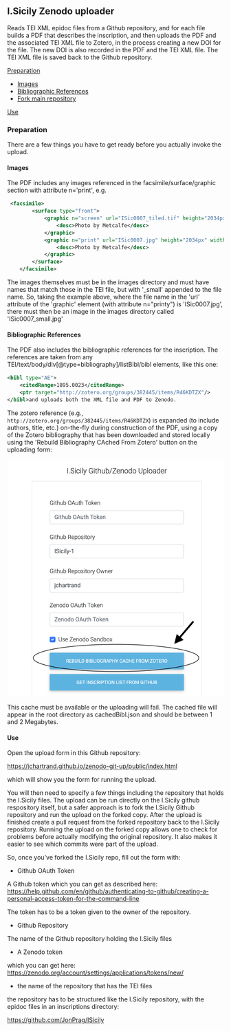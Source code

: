 ## I.Sicily Zenodo uploader

Reads TEI XML epidoc files from a Github repository, and for each file builds a PDF that describes the inscription, and then uploads the PDF and the associated TEI XML file to Zotero, in the process creating a new DOI for the file.  The new DOI is also recorded in the PDF and the TEI XML file.  The TEI XML file is saved back to the Github repository. 

[Preparation](#preparation)
* [Images](#images)
* [Bibliographic References](#bibliographic-references)
* [Fork main repository](#fork-main-repository)

[Use](#use)

### Preparation

There are a few things you have to get ready before you actually invoke the upload.

#### Images

The PDF includes any images referenced in the facsimile/surface/graphic section with attribute n='print', e.g.

```xml
 <facsimile>
        <surface type="front">
            <graphic n="screen" url="ISic0007_tiled.tif" height="2034px" width="4608px">
                <desc>Photo by Metcalfe</desc>
            </graphic>
            <graphic n="print" url="ISic0007.jpg" height="2034px" width="4608px">
                <desc>Photo by Metcalfe</desc>
            </graphic>
        </surface>
    </facsimile>
```

The images themselves must be in the images directory and must have names that match those in the TEI file, but with '_small' appended to the file name.  So, taking the example above, where
the file name in the 'url' attribute of the 'graphic' element (with attribute n="printy") is 'ISic0007.jpg', there must then be an image in the images directory called
'ISic0007_small.jpg'

 
#### Bibliographic References

The PDF also includes the bibliographic references for the inscription.  The references are taken from any TEI/text/body/div[@type=bibliography]/listBibl/bibl elements, like this one:
```XML
<bibl type="AE">
    <citedRange>1895.0023</citedRange>
    <ptr target="http://zotero.org/groups/382445/items/R46KDTZX"/>
</bibl>and uploads both the XML file and PDF to Zenodo.  
```
The zotero reference (e.g., `http://zotero.org/groups/382445/items/R46KDTZX`) is expanded (to include authors, title, etc.) on-the-fly during construction of the PDF, using a copy of the Zotero bibliography that has been downloaded and stored locally using the 'Rebuild Bibliography CAched From Zotero' button on the uploading form:

![Kiku](docs/images/buildZotero.png)

This cache must be available or the uploading will fail.  The cached file will appear in the root directory as cachedBibl.json and should be between 1 and 2 Megabytes.

#### Use

Open the upload form in this Github repository:

https://jchartrand.github.io/zenodo-git-up/public/index.html

which will show you the form for running the upload.

You will then need to specify a few things including the repository that holds the I.Sicily files.  The upload can be run directly on the I.Sicily github respository itself, but a safer approach is to fork the I.Sicily Github repository
and run the upload on the forked copy.  After the upload is finished create a pull request from the forked repository back to the
I.Sicily repository.  Running the upload on the forked copy allows one to check for problems before actually modifying the original repository.  It also makes it easier to
see which commits were part of the upload.


So, once you've forked the I.Sicily repo, fill out the form with:
 
- Github OAuth Token

A Github token which you can get as described here:  https://help.github.com/en/github/authenticating-to-github/creating-a-personal-access-token-for-the-command-line
  
The token has to be a token given to the owner of the repository.
  
- Github Repository

The name of the Github repository holding the I.Sicily files

- A Zenodo token

which you can get  here:  https://zenodo.org/account/settings/applications/tokens/new/

- the name of the repository that has the TEI files

the repository has to be structured like the I.Sicily repository, with the epidoc files in an inscriptions directory:

https://github.com/JonPrag/ISicily


